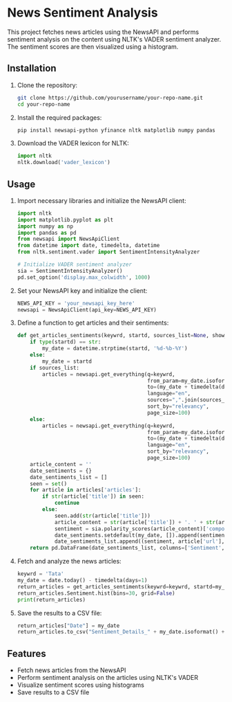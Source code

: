 # News Sentiment Analysis

This project fetches news articles using the NewsAPI and performs sentiment analysis on the content using NLTK's VADER sentiment analyzer. The sentiment scores are then visualized using a histogram.

## Installation

1. Clone the repository:
    ```bash
    git clone https://github.com/yourusername/your-repo-name.git
    cd your-repo-name
    ```

2. Install the required packages:
    ```bash
    pip install newsapi-python yfinance nltk matplotlib numpy pandas
    ```

3. Download the VADER lexicon for NLTK:
    ```python
    import nltk
    nltk.download('vader_lexicon')
    ```

## Usage

1. Import necessary libraries and initialize the NewsAPI client:
    ```python
    import nltk
    import matplotlib.pyplot as plt
    import numpy as np
    import pandas as pd
    from newsapi import NewsApiClient
    from datetime import date, timedelta, datetime
    from nltk.sentiment.vader import SentimentIntensityAnalyzer

    # Initialize VADER sentiment analyzer
    sia = SentimentIntensityAnalyzer()
    pd.set_option('display.max_colwidth', 1000)
    ```

2. Set your NewsAPI key and initialize the client:
    ```python
    NEWS_API_KEY = 'your_newsapi_key_here'
    newsapi = NewsApiClient(api_key=NEWS_API_KEY)
    ```

3. Define a function to get articles and their sentiments:
    ```python
    def get_articles_sentiments(keywrd, startd, sources_list=None, show_all_articles=False):
        if type(startd) == str:
            my_date = datetime.strptime(startd, '%d-%b-%Y')
        else:
            my_date = startd
        if sources_list:
            articles = newsapi.get_everything(q=keywrd,
                                              from_param=my_date.isoformat(),
                                              to=(my_date + timedelta(days=1)).isoformat(),
                                              language="en",
                                              sources=",".join(sources_list),
                                              sort_by="relevancy",
                                              page_size=100)
        else:
            articles = newsapi.get_everything(q=keywrd,
                                              from_param=my_date.isoformat(),
                                              to=(my_date + timedelta(days=1)).isoformat(),
                                              language="en",
                                              sort_by="relevancy",
                                              page_size=100)
        article_content = ''
        date_sentiments = {}
        date_sentiments_list = []
        seen = set()
        for article in articles['articles']:
            if str(article['title']) in seen:
                continue
            else:
                seen.add(str(article['title']))
                article_content = str(article['title']) + '. ' + str(article['description'])
                sentiment = sia.polarity_scores(article_content)['compound']
                date_sentiments.setdefault(my_date, []).append(sentiment)
                date_sentiments_list.append((sentiment, article['url'], article['title'], article['description']))
        return pd.DataFrame(date_sentiments_list, columns=['Sentiment', 'URL', 'Title', 'Description'])
    ```

4. Fetch and analyze the news articles:
    ```python
    keywrd = 'Tata'
    my_date = date.today() - timedelta(days=1)
    return_articles = get_articles_sentiments(keywrd=keywrd, startd=my_date, sources_list=None, show_all_articles=True)
    return_articles.Sentiment.hist(bins=30, grid=False)
    print(return_articles)
    ```

5. Save the results to a CSV file:
    ```python
    return_articles["Date"] = my_date
    return_articles.to_csv("Sentiment_Details_" + my_date.isoformat() + ".csv")
    ```

## Features

- Fetch news articles from the NewsAPI
- Perform sentiment analysis on the articles using NLTK's VADER
- Visualize sentiment scores using histograms
- Save results to a CSV file
